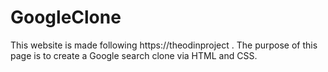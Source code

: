 # GoogleClone
This website is made following https://theodinproject . The purpose of this page is to create a Google search clone via HTML and CSS.